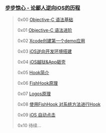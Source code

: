 ### [步步惊心 - 论鄙人逆向iOS的历程](https://puffhub.github.io/)

> 0x00 [Objective-C 语法基础](./Objective-C语法基础.md)
> 
> 0x01 [Objective-C 语法进阶](./Objective-C语法进阶.md)
> 
> 0x02 [Xcode创建第一个demo应用](./iOS逆向开发环境搭建.md)
> 
> 0x03 [iOS逆向开发环境搭建](./iOS逆向开发环境搭建.md)
> 
> 0x04 [iOS越狱&App砸壳](./iOS越狱&App砸壳.md)
> 
> 0x05 [Hook简介]()
> 
> 0x06 [FishHook原理]()
> 
> 0x07 [Logos原理]()
> 
> 0x08 [使用FishHook 对系统方法进行Hook]()
> 
> 0x09 [iOS 自动点击]()
> 
> 0x10 待续...